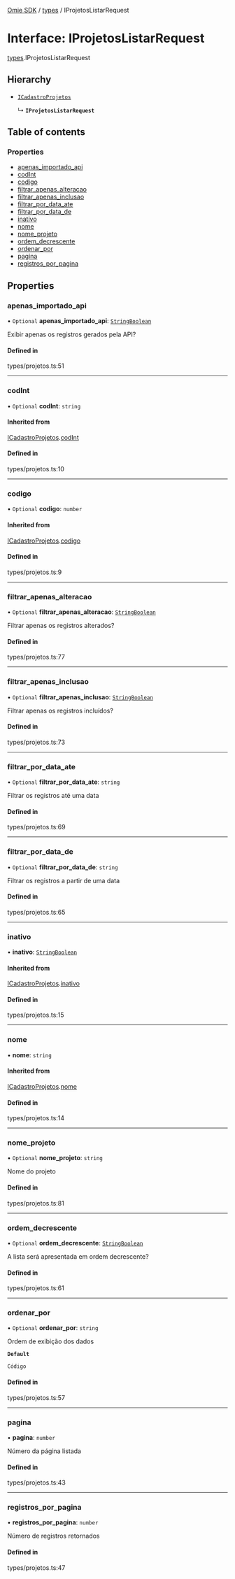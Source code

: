[Omie SDK](../README.md) / [types](../modules/types.md) / IProjetosListarRequest

# Interface: IProjetosListarRequest

[types](../modules/types.md).IProjetosListarRequest

## Hierarchy

- [`ICadastroProjetos`](types.ICadastroProjetos.md)

  ↳ **`IProjetosListarRequest`**

## Table of contents

### Properties

- [apenas\_importado\_api](types.IProjetosListarRequest.md#apenas_importado_api)
- [codInt](types.IProjetosListarRequest.md#codint)
- [codigo](types.IProjetosListarRequest.md#codigo)
- [filtrar\_apenas\_alteracao](types.IProjetosListarRequest.md#filtrar_apenas_alteracao)
- [filtrar\_apenas\_inclusao](types.IProjetosListarRequest.md#filtrar_apenas_inclusao)
- [filtrar\_por\_data\_ate](types.IProjetosListarRequest.md#filtrar_por_data_ate)
- [filtrar\_por\_data\_de](types.IProjetosListarRequest.md#filtrar_por_data_de)
- [inativo](types.IProjetosListarRequest.md#inativo)
- [nome](types.IProjetosListarRequest.md#nome)
- [nome\_projeto](types.IProjetosListarRequest.md#nome_projeto)
- [ordem\_decrescente](types.IProjetosListarRequest.md#ordem_decrescente)
- [ordenar\_por](types.IProjetosListarRequest.md#ordenar_por)
- [pagina](types.IProjetosListarRequest.md#pagina)
- [registros\_por\_pagina](types.IProjetosListarRequest.md#registros_por_pagina)

## Properties

### apenas\_importado\_api

• `Optional` **apenas\_importado\_api**: [`StringBoolean`](../modules/types.md#stringboolean)

Exibir apenas os registros gerados pela API?

#### Defined in

types/projetos.ts:51

___

### codInt

• `Optional` **codInt**: `string`

#### Inherited from

[ICadastroProjetos](types.ICadastroProjetos.md).[codInt](types.ICadastroProjetos.md#codint)

#### Defined in

types/projetos.ts:10

___

### codigo

• `Optional` **codigo**: `number`

#### Inherited from

[ICadastroProjetos](types.ICadastroProjetos.md).[codigo](types.ICadastroProjetos.md#codigo)

#### Defined in

types/projetos.ts:9

___

### filtrar\_apenas\_alteracao

• `Optional` **filtrar\_apenas\_alteracao**: [`StringBoolean`](../modules/types.md#stringboolean)

Filtrar apenas os registros alterados?

#### Defined in

types/projetos.ts:77

___

### filtrar\_apenas\_inclusao

• `Optional` **filtrar\_apenas\_inclusao**: [`StringBoolean`](../modules/types.md#stringboolean)

Filtrar apenas os registros incluídos?

#### Defined in

types/projetos.ts:73

___

### filtrar\_por\_data\_ate

• `Optional` **filtrar\_por\_data\_ate**: `string`

Filtrar os registros até uma data

#### Defined in

types/projetos.ts:69

___

### filtrar\_por\_data\_de

• `Optional` **filtrar\_por\_data\_de**: `string`

Filtrar os registros a partir de uma data

#### Defined in

types/projetos.ts:65

___

### inativo

• **inativo**: [`StringBoolean`](../modules/types.md#stringboolean)

#### Inherited from

[ICadastroProjetos](types.ICadastroProjetos.md).[inativo](types.ICadastroProjetos.md#inativo)

#### Defined in

types/projetos.ts:15

___

### nome

• **nome**: `string`

#### Inherited from

[ICadastroProjetos](types.ICadastroProjetos.md).[nome](types.ICadastroProjetos.md#nome)

#### Defined in

types/projetos.ts:14

___

### nome\_projeto

• `Optional` **nome\_projeto**: `string`

Nome do projeto

#### Defined in

types/projetos.ts:81

___

### ordem\_decrescente

• `Optional` **ordem\_decrescente**: [`StringBoolean`](../modules/types.md#stringboolean)

A lista será apresentada em ordem decrescente?

#### Defined in

types/projetos.ts:61

___

### ordenar\_por

• `Optional` **ordenar\_por**: `string`

Ordem de exibição dos dados

**`Default`**

`Código`

#### Defined in

types/projetos.ts:57

___

### pagina

• **pagina**: `number`

Número da página listada

#### Defined in

types/projetos.ts:43

___

### registros\_por\_pagina

• **registros\_por\_pagina**: `number`

Número de registros retornados

#### Defined in

types/projetos.ts:47
